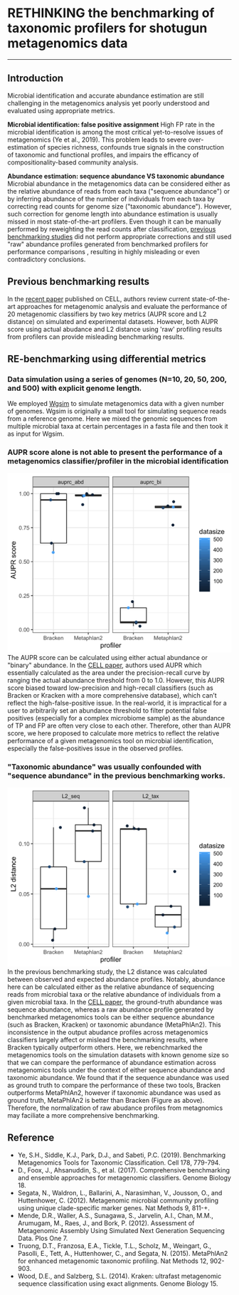 # RETHINKING the benchmarking of taxonomic profilers for shotugun metagenomics data

***
## Introduction
Microbial identification and accurate abundance estimation are still challenging in the metagenomics analysis yet poorly understood and evaluated using appropriate metrics. 

**Microbial identification: false positive assignment** High FP rate in the microbial identification is among the most critical yet-to-resolve issues of metagenomics (Ye et al., 2019). This problem leads to severe over-estimation of species richness, confounds true signals in the construction of taxonomic and functional profiles, and impairs the efficancy of compositionality-based community analysis.

**Abundance estimation: sequence abundance VS taxonomic abundance** Microbial abundance in the metagenomics data can be considered either as the relative abundance of reads from each taxa ("sequence abundance") or by inferring abundance of the number of individuals from each taxa by correcting read counts for genome size ("taxonomic abundance"). However, such correction for genome length into abundance estimation is usually missed in most state-of-the-art profilers. Even though it can be manually performed by reweighting the read counts after classification, [previous benchmarking studies](https://www.sciencedirect.com/science/article/pii/S0092867419307755) did not perform appropriate corrections and still used "raw" abundance profiles generated from benchmarked profilers for performance comparisons , resulting in highly misleading or even contradictory conclusions.

## Previous benchmarking results
In the [recent paper](https://www.sciencedirect.com/science/article/pii/S0092867419307755) published on CELL, authors review current state-of-the-art approaches for metagenomic analysis and evaluate the performance of 20 metagenomic classifiers by two key metrics (AUPR score and L2 distance) on simulated and experimental datasets. 
However, both AUPR score using actual abudance and L2 distance using 'raw' profiling results from profilers can provide misleading benchmarking results.

## RE-benchmarking using differential metrics
### Data simulation using a series of genomes (N=10, 20, 50, 200, and 500) with explicit genome length.
We employed [Wgsim](https://github.com/lh3/wgsim) to simulate metagenomics data with a given number of genomes.
Wgsim is originally a small tool for simulating sequence reads from a reference genome. Here we mixed the genomic sequences from multiple microbial taxa at certain percentages in a fasta file and then took it as input for Wgsim.


### AUPR score alone is not able to present the performance of a metagenomics classifier/profiler in the microbial identification
![AUPR](NewSim_auprc_bracken-metaplhan2_boxplot.png)
The AUPR score can be calculated using either actual abundance or "binary" abundance. In the [CELL paper](https://www.sciencedirect.com/science/article/pii/S0092867419307755), authors used AUPR which essentially calculated as the area under the precision-recall curve by ranging the actual abundance threshold from 0 to 1.0. However, this AUPR score biased toward low-precision and high-recall classifiers (such as Bracken or Kracken with a more comprehensive database), which can’t reflect the high-false-positive issue. In the real-world, it is impractical for a user to arbitrarily set an abundance threshold to filter potential false positives (especially for a complex microbiome sample) as the abundance of TP and FP are often very close to each other. Therefore, other than AUPR score, we here proposed to calculate more metrics to reflect the relative performance of a given metagenomics tool on microbial identification, especially the false-positives issue in the observed profiles. 
### "Taxonomic abundance" was usually confounded with "sequence abundance" in the previous benchmarking works.
![L2_dist](NewSim_L2.dist_bracken-metaplhan2_boxplot.png)
In the previous benchmarking study, the L2 distance was calculated between observed and expected abundance profiles. Notably, abundance here can be calculated either as the relative abundance of sequencing reads from microbial taxa or the relative abundance of individuals from a given microbial taxa. In the [CELL paper](https://www.sciencedirect.com/science/article/pii/S0092867419307755), the ground-truth abundance was sequence abundance, whereas a raw abundance profile generated by benchmarked metagenomics tools can be either sequence abundance (such as Bracken, Kracken) or taxonomic abundance (MetaPhlAn2). This inconsistence in the output abudance profiles across metagenomics classifiers largely affect or mislead the benchmarking results, where Bracken typically outperform others.
Here, we rebenchmarked the metagenomics tools on the simulation datasets with known genome size so that we can compare the performance of abundance estimation across metagenomics tools under the context of either sequence abundance and taxonomic abundance. We found that if the sequence abundance was used as ground truth to compare the performance of these two tools, Bracken outperforms MetaPhlAn2, however if taxonomic abundance was used as ground truth, MetaPhlAn2 is better than Bracken (Figure as above). Therefore, the normalization of raw abudance profiles from metagnomics may faciliate a more comprehensive benchmarking.

## Reference
* Ye, S.H., Siddle, K.J., Park, D.J., and Sabeti, P.C. (2019). Benchmarking Metagenomics Tools for Taxonomic Classification. Cell 178, 779-794.
* D., Foox, J., Ahsanuddin, S., et al. (2017). Comprehensive benchmarking and ensemble approaches for metagenomic classifiers. Genome Biology 18.
* Segata, N., Waldron, L., Ballarini, A., Narasimhan, V., Jousson, O., and Huttenhower, C. (2012). Metagenomic microbial community profiling using unique clade-specific marker genes. Nat Methods 9, 811-+.
* Mende, D.R., Waller, A.S., Sunagawa, S., Jarvelin, A.I., Chan, M.M., Arumugam, M., Raes, J., and Bork, P. (2012). Assessment of Metagenomic Assembly Using Simulated Next Generation Sequencing Data. Plos One 7.
* Truong, D.T., Franzosa, E.A., Tickle, T.L., Scholz, M., Weingart, G., Pasolli, E., Tett, A., Huttenhower, C., and Segata, N. (2015). MetaPhlAn2 for enhanced metagenomic taxonomic profiling. Nat Methods 12, 902-903.
* Wood, D.E., and Salzberg, S.L. (2014). Kraken: ultrafast metagenomic sequence classification using exact alignments. Genome Biology 15.




